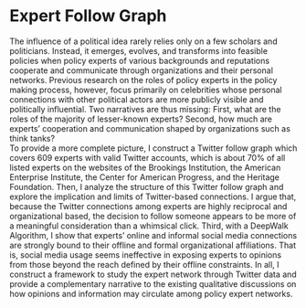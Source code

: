 # Expert Follow Graph
The influence of a political idea rarely relies only on a few scholars and politicians. Instead, it emerges, evolves, and transforms into feasible policies when policy experts of various backgrounds and reputations cooperate and communicate through organizations and their personal networks. Previous research on the roles of policy experts in the policy making process, however, focus primarily on celebrities whose personal connections with other political actors are more publicly visible and politically influential. Two narratives are thus missing: First, what are the roles of the majority of lesser-known experts? Second, how much are experts’ cooperation and communication shaped by organizations such as think tanks?   
To provide a more complete picture, I construct a Twitter follow graph which covers 609 experts with valid Twitter accounts, which is about 70% of all listed experts on the websites of the Brookings Institution, the American Enterprise Institute, the Center for American Progress, and the Heritage Foundation. Then, I analyze the structure of this Twitter follow graph and explore the implication and limits of Twitter-based connections. I argue that, because the Twitter connections among experts are highly reciprocal and organizational based, the decision to follow someone appears to be more of a meaningful consideration than a whimsical click. Third, with a DeepWalk Algorithm, I show that experts’ online and informal social media connections are strongly bound to their offline and formal organizational affiliations. That is, social media usage seems ineffective in exposing experts to opinions from those beyond the reach defined by their offline constraints. In all, I construct a framework to study the expert network through Twitter data and provide a complementary narrative to the existing qualitative discussions on how opinions and information may circulate among policy expert networks.
